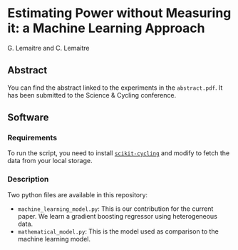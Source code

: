 # Estimating Power without Measuring it: a Machine Learning Approach

G. Lemaitre and C. Lemaitre

## Abstract

You can find the abstract linked to the experiments in the `abstract.pdf`. It
has been submitted to the Science & Cycling conference.

## Software

### Requirements

To run the script, you need to install
[`scikit-cycling`](https://github.com/scikit-cycling/scikit-cycling) and modify
to fetch the data from your local storage.

### Description

Two python files are available in this repository:

* `machine_learning_model.py`: This is our contribution for the current
  paper. We learn a gradient boosting regressor using heterogeneous data.
* `mathematical_model.py`: This is the model used as comparison to the machine
  learning model.
